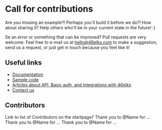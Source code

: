 # Call for contributions

Are you missing an example?! Perhaps you'll build it before we do?! How about sharing it?
Help others who'll be in your current state in the future! :)

Se an error or something that can be improved? Pull requests are very welcome. Feel free to e-mail us at hello@46elks.com to make a suggestion, send us a request, or just get in touch because you feel like it!

## Useful links

  * [Documentation](https://www.46elks.com/api-docs#introduction)
  * [Sample code](https://github.com/littlekid/testing-learning-to-create-a-good-getting-started-and-readme/tree/master/samples)
  * [Articles about API, Basic auth, and integrations with 46elks](46elks@medium) 
  * [Contact us](46elks.com/help#contact)

## Contributors
Link to list of Contributors on the startpage?
Thank you to @Name for ...
Thank you to @Name for ...
Thank you to @Name for ...

